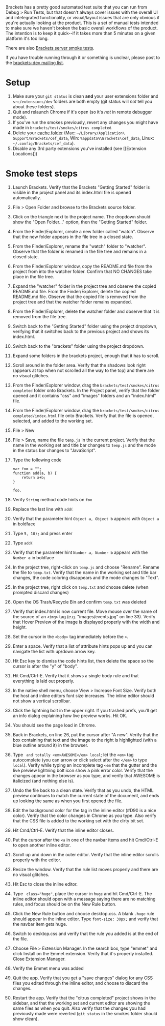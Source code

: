 Brackets has a pretty good automated test suite that you can run from Debug > Run Tests, but that doesn't always cover issues with the overall UI and intetegrated functionality, or visual/layout issues that are only obvious if you're actually looking at the product. This is a set of manual tests intended to make sure we haven't broken the basic overall workflows of the product. The intention is to keep it quick--if it takes more than 5 minutes on a given platform it's too long.

There are also [Brackets server smoke tests](Brackets-Server-Smoke-Tests).

If you have trouble running through it or something is unclear, please post to the [brackets-dev mailing list](http://groups.google.com/group/brackets-dev).

Setup
=====

1. Make sure your ```git status``` is clean **and** your user extensions folder and `src/extensions/dev` folders are both empty (git status will _not_ tell you about these folders).
2. Quit and relaunch Chrome if it's open (so it's *not* in remote debugger mode).
3. If you've run the smokes previously, revert any changes you might have made in `brackets/test/smokes/citrus completed`.
4. Delete your [cache folder](Cache-Folder) (Mac:  `~/Library/Application\ Support/Brackets/cef_data`, Win: `%appdata%\Brackets\cef_data`, Linux: `~/.config/Brackets/cef_data`).
5. Disable any 3rd party extensions you've installed (see [[Extension Locations]])

Smoke test steps
================

1. Launch Brackets. Verify that the Brackets "Getting Started" folder is visible in the project panel and its index.html file is opened automatically.
1. File > Open Folder and browse to the Brackets source folder.
1. Click on the triangle next to the project name. The dropdown should show the "Open Folder..." option, then the "Getting Started" folder.
1. From the Finder/Explorer, create a new folder called "watch". Observe that the new folder appears in the file tree in a closed state.
1. From the Finder/Explorer, rename the "watch" folder to "watcher". Observe that the folder is renamed in the file tree and remains in a closed state.
1. From the Finder/Explorer window, copy the README.md file from the project from into the watcher folder. Confirm that NO CHANGES take place in the file tree.
1. Expand the "watcher" folder in the project tree and observe the copied README.md file. From the Finder/Explorer, delete the copied README.md file. Observe that the copied file is removed from the project tree and that the watcher folder remains expanded.
1. From the Finder/Explorer, delete the watcher folder and observe that it is removed from the file tree. 
1. Switch back to the "Getting Started" folder using the project dropdown, verifying that it switches back to the previous project and shows its index.html.
1. Switch back to the "brackets" folder using the project dropdown.
1. Expand some folders in the brackets project, enough that it has to scroll.
1. Scroll around in the folder area. Verify that the shadows look right (appears at top when not scrolled all the way to the top) and there are no visual glitches.
1. From the Finder/Explorer window, drag the `brackets/test/smokes/citrus completed` folder onto Brackets. In the Project panel, verify that the folder opened and it contains "css" and "images" folders and an "index.html" file.
1. From the Finder/Explorer window, drag the `brackets/test/smokes/citrus completed/index.html` file onto Brackets. Verify that the file is opened, selected, and added to the working set.
1. File > New
1. File > Save, name the file ``temp.js`` in the current project. Verify that the name in the working set and title bar changes to ``temp.js`` and the mode in the status bar changes to "JavaScript".
1. Type the following code

    ```
    var foo = "";
    function add(a, b) {
        return a+b;
    }

    foo.
    ```

1. Verify ``String`` method code hints on ``foo``
1. Replace the last line with ``add(``
1. Verify that the parameter hint ``Object a, Object b`` appears with ``Object a`` in boldface
1. Type ``5, 10);`` and press enter
1. Type ``add(``
1. Verify that the parameter hint ``Number a, Number b`` appears with the ``Number a`` in boldface
1. In the project tree, right-click on ``temp.js`` and choose "Rename". Rename the file to ``temp.txt``. Verify that the name in the working set and title bar changes, the code coloring disappears and the mode changes to "Text".
1. In the project tree, right click on ``temp.txt`` and choose delete (when prompted discard changes)
1. Open the OS Trash/Recycle Bin and confirm ``temp.txt`` was deleted
1. Verify that index.html is now current file. Move mouse over the name of the source of an `<img>` tag (e.g. "images/events.jpg" on line 33). Verify that Hover Preview of the image is displayed properly with the width and height.
1. Set the cursor in the `<body>` tag immediately before the `>`.
1. Enter a space. Verify that a list of attribute hints pops up and you can navigate the list with up/down arrow key.
1. Hit Esc key to dismiss the code hints list, then delete the space so the cursor is after the "y" of "body".
1. Hit Cmd/Ctrl-E. Verify that it shows a single body rule and that everything is laid out properly.
1. In the native shell menu, choose View > Increase Font Size. Verify both the host and inline editors font size increases. The inline editor should not show a vertical scrollbar.
1. Click the lightning bolt in the upper right. If you trashed prefs, you'll get an info dialog explaining how live preview works. Hit OK.
1. You should see the page load in Chrome.
1. Back in Brackets, on line 26, put the cursor after "A new". Verify that the box containing that text and the image to the right is highlighted (with a blue outline around it) in the browser.
1. Type ` and totally <em>AWESOME</em> local`; let the `<em>` tag autocomplete (you can arrow or click select after the `</em>` to type `local`). Verify while typing an incomplete tag `<em` that the gutter and the live preview lightning bolt icon show a pink error color. Verify that the changes appear in the browser as you type, and verify that AWESOME is italicized (and nothing else is).
1. Undo the file back to a clean state. Verify that as you undo, the HTML preview continues to match the current state of the document, and ends up looking the same as when you first opened the file.
1. Edit the background color for the <body> tag in the inline editor (#D90 is a nice color). Verify that the color changes in Chrome as you type. Also verify that the CSS file is added to the working set with the dirty bit set.
1. Hit Cmd/Ctrl-E. Verify that the inline editor closes.
1. Put the cursor after the `<a` in one of the navbar items and hit Cmd/Ctrl-E to open another inline editor.
1. Scroll up and down in the outer editor. Verify that the inline editor scrolls properly with the editor.
1. Resize the window. Verify that the rule list moves properly and there are no visual glitches.
1. Hit Esc to close the inline editor.
1. Type ` class="huge"`, place the cursor in `huge` and hit Cmd/Ctrl-E. The inline editor should open with a message saying there are no matching rules, and focus should be on the New Rule button.
1. Click the New Rule button and choose desktop.css. A blank `.huge` rule should appear in the inline editor. Type `font-size: 30px;` and verify that the navbar item gets huge.
1. Switch to desktop.css and verify that the rule you added is at the end of the file.
1. Choose File > Extension Manager. In the search box, type "emmet" and click Install on the Emmet extension. Verify that it's properly installed. Close Extension Manager.
1. Verify the Emmet menu was added
1. Quit the app. Verify that you get a "save changes" dialog for any CSS files you edited through the inline editor, and choose to discard the changes.
1. Restart the app. Verify that the "citrus completed" project shows in the sidebar, and that the working set and current editor are showing the same files as when you quit. Also verify that the changes you had previously made were reverted (`git status` in the smokes folder should show clean).